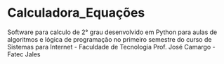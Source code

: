 # Calculadora_Equações
Software para calculo de 2° grau desenvolvido em Python para aulas de algoritmos e lógica de programação no primeiro semestre do curso de Sistemas para Internet - Faculdade de Tecnologia Prof. José Camargo - Fatec Jales
